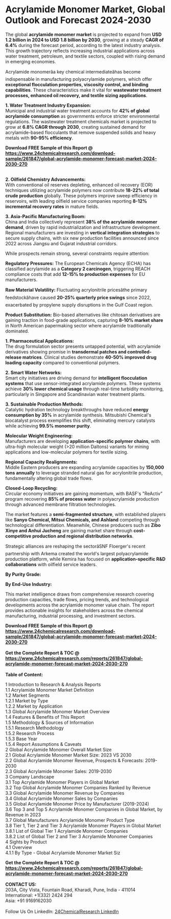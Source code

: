 <h1>Acrylamide Monomer Market, Global Outlook and Forecast 2024-2030</h1><p>The global <strong>acrylamide monomer market</strong> is projected to expand from <strong>USD 1.2 billion in 2024 to USD 1.8 billion by 2030</strong>, growing at a steady <strong>CAGR of 6.4%</strong> during the forecast period, according to the latest industry analysis. This growth trajectory reflects increasing industrial applications across water treatment, petroleum, and textile sectors, coupled with rising demand in emerging economies.</p><p>Acrylamide monomerâa key chemical intermediateâhas become indispensable in manufacturing polyacrylamide polymers, which offer <strong>exceptional flocculation properties, viscosity control, and binding capabilities</strong>. These characteristics make it vital for <strong>wastewater treatment processes, enhanced oil recovery, and textile sizing applications</strong>.</p><p><strong>1. Water Treatment Industry Expansion:</strong><br>
Municipal and industrial water treatment accounts for <strong>42% of global acrylamide consumption</strong> as governments enforce stricter environmental regulations. The wastewater treatment chemicals market is projected to grow at <strong>6.8% CAGR through 2030</strong>, creating sustained demand for acrylamide-based flocculants that remove suspended solids and heavy metals with <strong>90-95% efficiency</strong>.</p><div><b>Download FREE Sample of this Report @ 
            <a href="https://www.24chemicalresearch.com/download-sample/261847/global-acrylamide-monomer-forecast-market-2024-2030-270">
            https://www.24chemicalresearch.com/download-sample/261847/global-acrylamide-monomer-forecast-market-2024-2030-270</a></b></div><br><p><strong>2. Oilfield Chemistry Advancements:</strong><br>
With conventional oil reserves depleting, enhanced oil recovery (EOR) techniques utilizing acrylamide polymers now contribute <strong>18-22% of total crude production</strong> globally. These polymers improve sweep efficiency in reservoirs, with leading oilfield service companies reporting <strong>8-12% incremental recovery rates</strong> in mature fields.</p><p><strong>3. Asia-Pacific Manufacturing Boom:</strong><br>
China and India collectively represent <strong>38% of the acrylamide monomer demand</strong>, driven by rapid industrialization and infrastructure development. Regional manufacturers are investing in <strong>vertical integration strategies</strong> to secure supply chains, with six new production facilities announced since 2022 across Jiangsu and Gujarat industrial corridors.</p><p>While prospects remain strong, several constraints require attention:</p><p><strong>Regulatory Pressures:</strong> The European Chemicals Agency (ECHA) has classified acrylamide as a <strong>Category 2 carcinogen</strong>, triggering REACH compliance costs that add <strong>12-15% to production expenses</strong> for EU manufacturers.</p><p><strong>Raw Material Volatility:</strong> Fluctuating acrylonitrile pricesâthe primary feedstockâhave caused <strong>20-25% quarterly price swings</strong> since 2022, exacerbated by propylene supply disruptions in the Gulf Coast region.</p><p><strong>Product Substitution:</strong> Bio-based alternatives like chitosan derivatives are gaining traction in food-grade applications, capturing <strong>8-10% market share</strong> in North American papermaking sector where acrylamide traditionally dominated.</p><p><strong>1. Pharmaceutical Applications:</strong><br>
The drug formulation sector presents untapped potential, with acrylamide derivatives showing promise in <strong>transdermal patches and controlled-release matrices</strong>. Clinical studies demonstrate <strong>40-50% improved drug loading capacity</strong> compared to conventional polymers.</p><p><strong>2. Smart Water Networks:</strong><br>
Smart city initiatives are driving demand for <strong>intelligent flocculation systems</strong> that use sensor-integrated acrylamide polymers. These systems achieve <strong>30% lower chemical usage</strong> through real-time turbidity monitoring, particularly in Singapore and Scandinavian water treatment plants.</p><p><strong>3. Sustainable Production Methods:</strong><br>
Catalytic hydration technology breakthroughs have reduced <strong>energy consumption by 35%</strong> in acrylamide synthesis. Mitsubishi Chemical's biocatalyst process exemplifies this shift, eliminating mercury catalysts while achieving <strong>99.5% monomer purity</strong>.</p><p><strong>Molecular Weight Engineering:</strong><br>
	Manufacturers are developing <strong>application-specific polymer chains</strong>, with ultra-high molecular weight (&gt;20 million Daltons) variants for mining applications and low-molecular polymers for textile sizing.</p><p><strong>Regional Capacity Realignments:</strong><br>
	Middle Eastern producers are expanding acrylamide capacities by <strong>150,000 tons annually</strong> to leverage stranded natural gas for acrylonitrile production, fundamentally altering global trade flows.</p><p><strong>Closed-Loop Recycling:</strong><br>
	Circular economy initiatives are gaining momentum, with BASF's "ReActiv" program recovering <strong>85% of process water</strong> in polyacrylamide production through advanced membrane filtration technologies.</p><p>The market features a <strong>semi-fragmented structure</strong>, with established players like <strong>Sanyo Chemical, Mitsui Chemicals, and Ashland</strong> competing through technological differentiation. Meanwhile, Chinese producers such as <strong>Zibo Xinye and Anhui Jucheng</strong> are gaining market share through <strong>cost-competitive production and regional distribution networks</strong>.</p><p>Strategic alliances are reshaping the sectorâSNF Floerger's recent partnership with Arkema created the world's largest polyacrylamide production platform, while Kemira has focused on <strong>application-specific R&amp;D collaborations</strong> with oilfield service leaders.</p><p><strong>By Purity Grade:</strong></p><p><strong>By End-Use Industry:</strong></p><p>This market intelligence draws from comprehensive research covering production capacities, trade flows, pricing trends, and technological developments across the acrylamide monomer value chain. The report provides actionable insights for stakeholders across the chemical manufacturing, industrial processing, and investment sectors.</p><div><b>Download FREE Sample of this Report @ 
            <a href="https://www.24chemicalresearch.com/download-sample/261847/global-acrylamide-monomer-forecast-market-2024-2030-270">
            https://www.24chemicalresearch.com/download-sample/261847/global-acrylamide-monomer-forecast-market-2024-2030-270</a></b></div><br><div><b>Get the Complete Report & TOC @ 
            <a href="https://www.24chemicalresearch.com/reports/261847/global-acrylamide-monomer-forecast-market-2024-2030-270">
            https://www.24chemicalresearch.com/reports/261847/global-acrylamide-monomer-forecast-market-2024-2030-270</a></b></div><br>
            <b>Table of Content:</b><p>1 Introduction to Research & Analysis Reports<br />
    1.1 Acrylamide Monomer Market Definition<br />
    1.2 Market Segments<br />
        1.2.1 Market by Type<br />
        1.2.2 Market by Application<br />
    1.3 Global Acrylamide Monomer Market Overview<br />
    1.4 Features & Benefits of This Report<br />
    1.5 Methodology & Sources of Information<br />
        1.5.1 Research Methodology<br />
        1.5.2 Research Process<br />
        1.5.3 Base Year<br />
        1.5.4 Report Assumptions & Caveats<br />
2 Global Acrylamide Monomer Overall Market Size<br />
    2.1 Global Acrylamide Monomer Market Size: 2023 VS 2030<br />
    2.2 Global Acrylamide Monomer Revenue, Prospects & Forecasts: 2019-2030<br />
    2.3 Global Acrylamide Monomer Sales: 2019-2030<br />
3 Company Landscape<br />
    3.1 Top Acrylamide Monomer Players in Global Market<br />
    3.2 Top Global Acrylamide Monomer Companies Ranked by Revenue<br />
    3.3 Global Acrylamide Monomer Revenue by Companies<br />
    3.4 Global Acrylamide Monomer Sales by Companies<br />
    3.5 Global Acrylamide Monomer Price by Manufacturer (2019-2024)<br />
    3.6 Top 3 and Top 5 Acrylamide Monomer Companies in Global Market, by Revenue in 2023<br />
    3.7 Global Manufacturers Acrylamide Monomer Product Type<br />
    3.8 Tier 1, Tier 2 and Tier 3 Acrylamide Monomer Players in Global Market<br />
        3.8.1 List of Global Tier 1 Acrylamide Monomer Companies<br />
        3.8.2 List of Global Tier 2 and Tier 3 Acrylamide Monomer Companies<br />
4 Sights by Product<br />
    4.1 Overview<br />
        4.1.1 By Type - Global Acrylamide Monomer Market Siz</p><div><b>Get the Complete Report & TOC @ 
            <a href="https://www.24chemicalresearch.com/reports/261847/global-acrylamide-monomer-forecast-market-2024-2030-270">
            https://www.24chemicalresearch.com/reports/261847/global-acrylamide-monomer-forecast-market-2024-2030-270</a></b></div><br><b>CONTACT US:</b><br>
            203A, City Vista, Fountain Road, Kharadi, Pune, India - 411014<br>
            International: +1(332) 2424 294<br>
            Asia: +91 9169162030 <br><br>
            Follow Us On LinkedIn: <a href="https://www.linkedin.com/company/24chemicalresearch/">24ChemicalResearch LinkedIn</a>